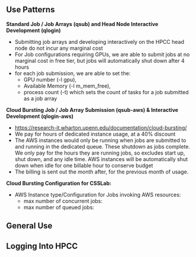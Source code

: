 
## Use Patterns

**Standard Job / Job Arrays (qsub) and Head Node Interactive Development (qlogin)**
- Submitting job arrays and developing interactively on the HPCC head node do not incur any marginal cost
- For Job configurations requiring GPUs, we are able to submit jobs at no marginal cost in free tier, but jobs will automatically shut down after 4 hours
- for each job submission, we are able to set the: 
    - GPU number (-l gpu), 
    - Available Memory (-l m_mem_free), 
    - process count (-t) which sets the count of tasks for a job submitted as a job array

**Cloud Bursting Job / Job Array Submission (qsub-aws) & Interactive Development (qlogin-aws)**
- https://research-it.wharton.upenn.edu/documentation/cloud-bursting/
- We pay for hours of dedicated instance usage, at a 40% discount
- The AWS instances would only be running when jobs are submitted to and running in the dedicated queue. These shutdown as jobs complete. We only pay for the hours they are running jobs, so excludes start up, shut down, and any idle time. AWS instances will be automatically shut down when idle for one billable hour to conserve budget
- The billing is sent out the month after, for the previous month of usage.

**Cloud Bursting Configuration for CSSLab:**
- AWS Instance type/Configuration for Jobs invoking AWS resources:
    - max number of concurrent jobs:
    - max number of queued jobs:


## General Use

**Logging Into HPCC**
- 



